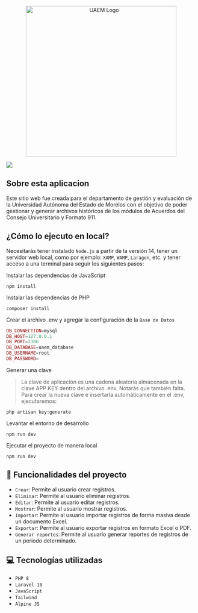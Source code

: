 <p align="center"><a href="https://laravel.com" target="_blank"><img src="https://upload.wikimedia.org/wikipedia/commons/thumb/b/bc/Uaem_Morelos_logo.png/1200px-Uaem_Morelos_logo.png" width="400" alt="UAEM Logo"></a></p>

<p align="left">
  <img src="https://img.shields.io/badge/STATUS-EN%20DESAROLLO-green">
</p>

## Sobre esta aplicacion

Este sitio web fue creada para el departamento de gestión y evaluación de la Universidad Autónoma del Estado de Morelos con el objetivo de poder gestionar y generar archivos históricos de los módulos de Acuerdos del Consejo Universitario y Formato 911.

## ¿Cómo lo ejecuto en local?

Necesitarás tener instalado `Node.js` a partir de la versión 14, tener un servidor web local, como por ejemplo: `XAMP`, `WAMP`, `Laragon`, etc. y tener acceso a una terminal para seguir los siguientes pasos:

Instalar las dependencias de JavaScript

```
npm install
```

Instalar las dependencias de PHP

```
composer install
```

Crear el archivo .env y agregar la configuración de la `Base de Datos`

```php
DB_CONNECTION=mysql
DB_HOST=127.0.0.1
DB_PORT=3306
DB_DATABASE=uaem_database
DB_USERNAME=root
DB_PASSWORD=
```

Generar una clave

> La clave de aplicación es una cadena aleatoria almacenada en la clave APP KEY dentro del archivo .env. Notarás que también falta.
> Para crear la nueva clave e insertarla automáticamente en el .env, ejecutaremos:

```
php artisan key:generate
```

Levantar el entorno de desarrollo

```
npm run dev
```

Ejecutar el proyecto de manera local

```
npm run dev
```

## :hammer: Funcionalidades del proyecto

- `Crear`: Permite al usuario crear registros.
- `Eliminar`: Permite al usuario eliminar registros.
- `Editar`: Permite al usuario editar registros.
- `Mostrar`: Permite al usuario mostrar registros.
- `Importar`: Permite al usuario importar registros de forma masiva desde un documento Excel.
- `Exportar`: Permite al usuario exportar registros en formato Excel o PDF.
- `Generar reportes`: Permite al usuario generar reportes de registros de un periodo determinado.

## :computer: Tecnologías utilizadas

- `PHP 8`
- `Laravel 10`
- `JavaScript`
- `Tailwind`
- `Alpine JS`
